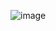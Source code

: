 
![image](https://user-images.githubusercontent.com/93613099/224421227-3b123536-7f6f-4d2c-8aef-6bf3199aa990.png)
